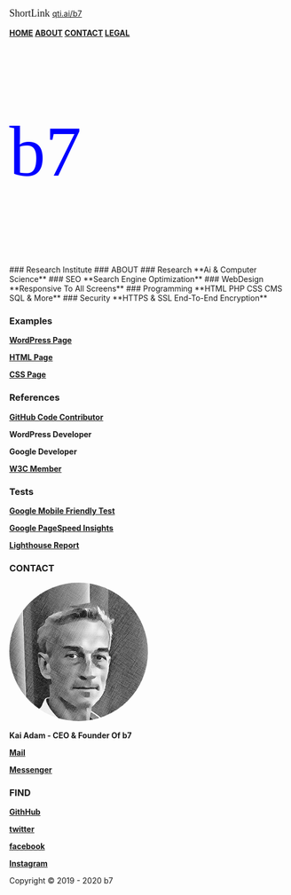 <head>
<link rel="apple-touch-icon" sizes="180x180" href="/apple-touch-icon.png">
<link rel="icon" type="image/png" sizes="32x32" href="/favicon-32x32.png">
<link rel="icon" type="image/png" sizes="16x16" href="/favicon-16x16.png">
<link rel="manifest" href="/site.webmanifest">
<meta name="viewport" content="width=device-width, initial-scale=1">
<style>
.ubuntu {
  font-family: "Ubuntu";
}
</style>
<style>
img {
  border-radius: 50%;
}
</style>
<style>
body {
  background-image: url('b7.gif');
  background-repeat: no-repeat;
  background-attachment: fixed; 
  background-size: 100% 100%;
}
</style>
</head>
<a class="ubuntu" style="font-size:18px">ShortLink </a> <a class="ubuntu" style="font-size:26px"><a href="https://qti.ai/b7" target="_blank">qti.ai/b7</a></a>

**<a href="https://b7.github.io" >HOME</a> <a href="https://b7.github.io/#about" >ABOUT</a> <a href="https://b7.github.io/#contact" >CONTACT</a> <a href="https://b7.github.io/legal" >LEGAL</a>**

<p class="ubuntu" style="font-size:130px ; color:blue">b7</p>
### Research Institute
### ABOUT
### Research
**Ai & Computer Science**
### SEO
**Search Engine Optimization**
### WebDesign
**Responsive To All Screens**
### Programming
**HTML PHP CSS CMS SQL & More**
### Security
**HTTPS & SSL End-To-End Encryption**

### Examples
**<a href="https://vvv.clan.rip" target="_blank">WordPress Page</a>**

**<a href="https://b7.github.io" target="_blank">HTML Page</a>**

**<a href="https://b7.github.io/css-page" target="_blank">CSS Page</a>**

### References
**<a href="https://github.com/b7" target="_blank">GitHub Code Contributor</a>**

**WordPress Developer**

**Google Developer**

**<a href="https://www.w3.org/community/opengov/wiki/User:Kaiadam" target="_blank">W3C Member</a>**

### Tests
**<a href="https://search.google.com/test/mobile-friendly?url=https://b7.github.io" target="_blank">Google Mobile Friendly Test</a>**

**<a href="https://developers.google.com/speed/pagespeed/insights/?&url=https://b7.github.io&tab=desktop" target="_blank">Google PageSpeed Insights</a>**

**<a href="https://lighthouse-dot-webdotdevsite.appspot.com//lh/html?url=https://b7.github.io" target="_blank">Lighthouse Report</a>**

### CONTACT
<img src="Kai-Adam.png" alt="Kai Adam" width="250px" height="250">

**Kai Adam - CEO & Founder Of b7**

**<a href="mailto:	b7.github@gmail.com" target="_blank">Mail</a>**

**<a href="https://m.me/b7.github.io" target="_blank">Messenger</a>**

### FIND
**<a href="https://github.com/b7" target="_blank">GithHub</a>**

**<a href="https://twitter.com/b7git" target="_blank">twitter</a>**

**<a href="https://facebook.com/b7.github.io" target="_blank">facebook</a>**

**<a href="https://instagram.com/b7.github.io" target="_blank">Instagram</a>**

Copyright © 2019 - 2020 b7
